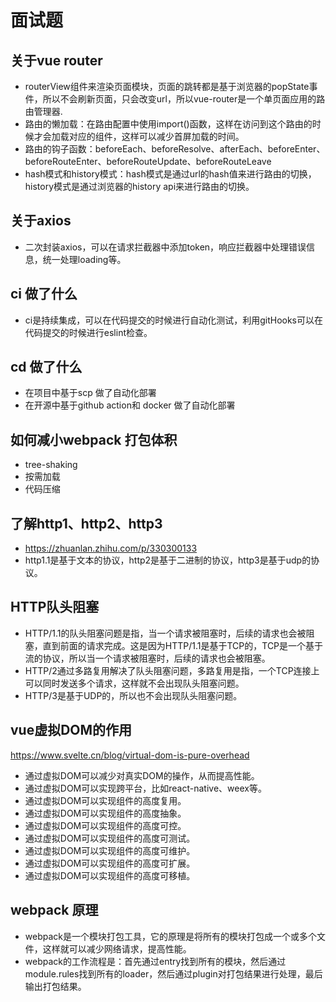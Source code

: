 # 面试题
## 关于vue router
- routerView组件来渲染页面模块，页面的跳转都是基于浏览器的popState事件，所以不会刷新页面，只会改变url，所以vue-router是一个单页面应用的路由管理器.
- 路由的懒加载：在路由配置中使用import()函数，这样在访问到这个路由的时候才会加载对应的组件，这样可以减少首屏加载的时间。
- 路由的钩子函数：beforeEach、beforeResolve、afterEach、beforeEnter、beforeRouteEnter、beforeRouteUpdate、beforeRouteLeave
- hash模式和history模式：hash模式是通过url的hash值来进行路由的切换，history模式是通过浏览器的history api来进行路由的切换。

## 关于axios
- 二次封装axios，可以在请求拦截器中添加token，响应拦截器中处理错误信息，统一处理loading等。

## ci 做了什么
- ci是持续集成，可以在代码提交的时候进行自动化测试，利用gitHooks可以在代码提交的时候进行eslint检查。

## cd 做了什么
- 在项目中基于scp 做了自动化部署
- 在开源中基于github action和 docker 做了自动化部署
## 如何减小webpack 打包体积
- tree-shaking
- 按需加载
- 代码压缩

## 了解http1、http2、http3
- https://zhuanlan.zhihu.com/p/330300133
- http1.1是基于文本的协议，http2是基于二进制的协议，http3是基于udp的协议。


## HTTP队头阻塞
- HTTP/1.1的队头阻塞问题是指，当一个请求被阻塞时，后续的请求也会被阻塞，直到前面的请求完成。这是因为HTTP/1.1是基于TCP的，TCP是一个基于流的协议，所以当一个请求被阻塞时，后续的请求也会被阻塞。
- HTTP/2通过多路复用解决了队头阻塞问题，多路复用是指，一个TCP连接上可以同时发送多个请求，这样就不会出现队头阻塞问题。
- HTTP/3是基于UDP的，所以也不会出现队头阻塞问题。



## vue虚拟DOM的作用
https://www.svelte.cn/blog/virtual-dom-is-pure-overhead

- 通过虚拟DOM可以减少对真实DOM的操作，从而提高性能。
- 通过虚拟DOM可以实现跨平台，比如react-native、weex等。
- 通过虚拟DOM可以实现组件的高度复用。
- 通过虚拟DOM可以实现组件的高度抽象。
- 通过虚拟DOM可以实现组件的高度可控。
- 通过虚拟DOM可以实现组件的高度可测试。
- 通过虚拟DOM可以实现组件的高度可维护。
- 通过虚拟DOM可以实现组件的高度可扩展。
- 通过虚拟DOM可以实现组件的高度可移植。

## webpack 原理
- webpack是一个模块打包工具，它的原理是将所有的模块打包成一个或多个文件，这样就可以减少网络请求，提高性能。
- webpack的工作流程是：首先通过entry找到所有的模块，然后通过module.rules找到所有的loader，然后通过plugin对打包结果进行处理，最后输出打包结果。
